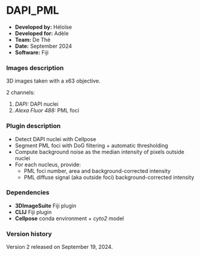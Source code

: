 # DAPI_PML

* **Developed by:** Héloïse
* **Developed for:** Adèle
* **Team:** De Thé
* **Date:** September 2024
* **Software:** Fiji

### Images description

3D images taken with a x63 objective.

2 channels:
  1. *DAPI:* DAPI nuclei
  2. *Alexa Fluor 488:* PML foci

### Plugin description

* Detect DAPI nuclei with Cellpose
* Segment PML foci with DoG filtering + automatic thresholding
* Compute background noise as the median intensity of pixels outside nuclei
* For each nucleus, provide:
  * PML foci number, area and background-corrected intensity
  * PML diffuse signal (aka outside foci) background-corrected intensity

### Dependencies

* **3DImageSuite** Fiji plugin
* **CLIJ** Fiji plugin
* **Cellpose** conda environment + *cyto2* model

### Version history

Version 2 released on September 19, 2024.
